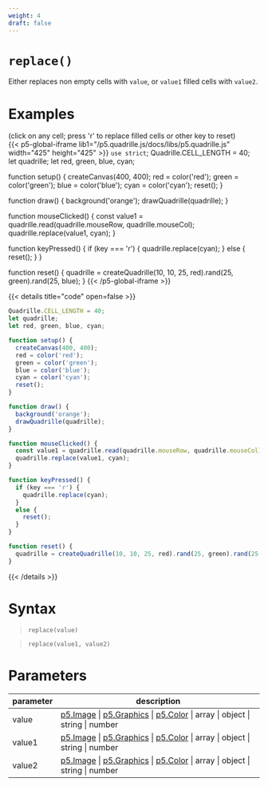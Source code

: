 ```yaml
---
weight: 4
draft: false
---
```


# `replace()`

Either replaces non empty cells with `value`, or `value1` filled cells with `value2`.

# Examples

(click on any cell; press 'r' to replace filled cells or other key to reset)\
{{< p5-global-iframe lib1="/p5.quadrille.js/docs/libs/p5.quadrille.js" width="425" height="425" >}}
`use strict`;
Quadrille.CELL_LENGTH = 40;
let quadrille;
let red, green, blue, cyan;

function setup() {
  createCanvas(400, 400);
  red = color('red');
  green = color('green');
  blue = color('blue');
  cyan = color('cyan');
  reset();
}

function draw() {
  background('orange');
  drawQuadrille(quadrille);
}

function mouseClicked() {
  const value1 = quadrille.read(quadrille.mouseRow, quadrille.mouseCol);
  quadrille.replace(value1, cyan);
}

function keyPressed() {
  if (key === 'r') {
    quadrille.replace(cyan);
  }
  else {
    reset();
  }
}

function reset() {
  quadrille = createQuadrille(10, 10, 25, red).rand(25, green).rand(25, blue);
}
{{< /p5-global-iframe >}}

{{< details title="code" open=false >}}
```js
Quadrille.CELL_LENGTH = 40;
let quadrille;
let red, green, blue, cyan;

function setup() {
  createCanvas(400, 400);
  red = color('red');
  green = color('green');
  blue = color('blue');
  cyan = color('cyan');
  reset();
}

function draw() {
  background('orange');
  drawQuadrille(quadrille);
}

function mouseClicked() {
  const value1 = quadrille.read(quadrille.mouseRow, quadrille.mouseCol);
  quadrille.replace(value1, cyan);
}

function keyPressed() {
  if (key === 'r') {
    quadrille.replace(cyan);
  }
  else {
    reset();
  }
}

function reset() {
  quadrille = createQuadrille(10, 10, 25, red).rand(25, green).rand(25, blue);
}
```
{{< /details >}}

# Syntax

> `replace(value)`

> `replace(value1, value2)`

# Parameters

| parameter | description                                                                                                                                                        |
|-----------|----------------------------------------------------------------------------------------------------------------------------------------------------------------------------------------------------------------------------|
| value   | [p5.Image](https://p5js.org/reference/#/p5.Image) \| [p5.Graphics](https://p5js.org/reference/#/p5.Graphics) \| [p5.Color](https://p5js.org/reference/#/p5.Color) \| array \| object \| string \| number |
| value1  | [p5.Image](https://p5js.org/reference/#/p5.Image) \| [p5.Graphics](https://p5js.org/reference/#/p5.Graphics) \| [p5.Color](https://p5js.org/reference/#/p5.Color) \| array \| object \| string \| number |
| value2  | [p5.Image](https://p5js.org/reference/#/p5.Image) \| [p5.Graphics](https://p5js.org/reference/#/p5.Graphics) \| [p5.Color](https://p5js.org/reference/#/p5.Color) \| array \| object \| string \| number |